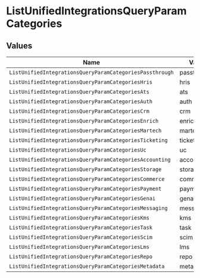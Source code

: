 # ListUnifiedIntegrationsQueryParamCategories


## Values

| Name                                                     | Value                                                    |
| -------------------------------------------------------- | -------------------------------------------------------- |
| `ListUnifiedIntegrationsQueryParamCategoriesPassthrough` | passthrough                                              |
| `ListUnifiedIntegrationsQueryParamCategoriesHris`        | hris                                                     |
| `ListUnifiedIntegrationsQueryParamCategoriesAts`         | ats                                                      |
| `ListUnifiedIntegrationsQueryParamCategoriesAuth`        | auth                                                     |
| `ListUnifiedIntegrationsQueryParamCategoriesCrm`         | crm                                                      |
| `ListUnifiedIntegrationsQueryParamCategoriesEnrich`      | enrich                                                   |
| `ListUnifiedIntegrationsQueryParamCategoriesMartech`     | martech                                                  |
| `ListUnifiedIntegrationsQueryParamCategoriesTicketing`   | ticketing                                                |
| `ListUnifiedIntegrationsQueryParamCategoriesUc`          | uc                                                       |
| `ListUnifiedIntegrationsQueryParamCategoriesAccounting`  | accounting                                               |
| `ListUnifiedIntegrationsQueryParamCategoriesStorage`     | storage                                                  |
| `ListUnifiedIntegrationsQueryParamCategoriesCommerce`    | commerce                                                 |
| `ListUnifiedIntegrationsQueryParamCategoriesPayment`     | payment                                                  |
| `ListUnifiedIntegrationsQueryParamCategoriesGenai`       | genai                                                    |
| `ListUnifiedIntegrationsQueryParamCategoriesMessaging`   | messaging                                                |
| `ListUnifiedIntegrationsQueryParamCategoriesKms`         | kms                                                      |
| `ListUnifiedIntegrationsQueryParamCategoriesTask`        | task                                                     |
| `ListUnifiedIntegrationsQueryParamCategoriesScim`        | scim                                                     |
| `ListUnifiedIntegrationsQueryParamCategoriesLms`         | lms                                                      |
| `ListUnifiedIntegrationsQueryParamCategoriesRepo`        | repo                                                     |
| `ListUnifiedIntegrationsQueryParamCategoriesMetadata`    | metadata                                                 |
